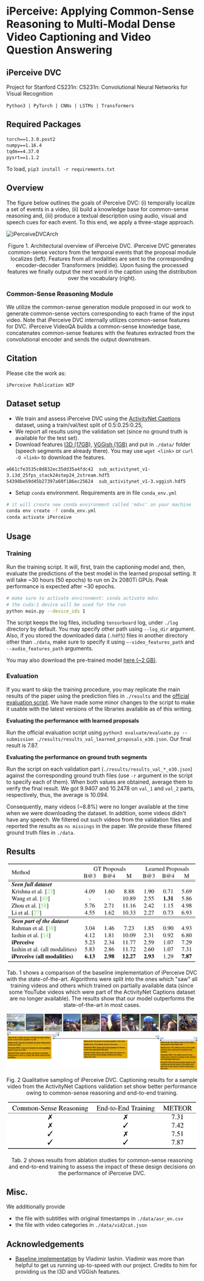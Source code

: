 # iPerceive: Applying Common-Sense Reasoning to Multi-Modal Dense Video Captioning and Video Question Answering
## iPerceive DVC

Project for Stanford CS231n: CS231n: Convolutional Neural Networks for Visual Recognition

```Python3 | PyTorch | CNNs | LSTMs | Transformers```

## Required Packages

```
torch==1.3.0.post2
numpy==1.16.4
tqdm==4.37.0
pysrt==1.1.2
```

To load,
```pip3 install -r requirements.txt```

## Overview

The figure below outlines the goals of iPerceive DVC: (i) temporally localize a set of events in a video, (ii) build a knowledge base for common-sense reasoning and, (iii) produce a textual description using audio, visual and speech cues for each event. To this end, we apply a three-stage approach.

![iPerceiveDVCArch](https://github.com/amanchadha/iPerceive/blob/master/iPerceiveDVC/images/archDVC.jpg)
<p align="center">Figure 1. Architectural overview of iPerceive DVC. iPerceive DVC generates common-sense vectors from the temporal events that the proposal module localizes (left). Features from all modalities are sent to the corresponding encoder-decoder Transformers (middle). Upon fusing the processed features we finally output the next word in the caption using the distribution over the vocabulary (right).</p>

### Common-Sense Reasoning Module
We utilize the common-sense generation module proposed in our work to generate common-sense vectors corresponding to each frame of the input video. Note that iPerceive DVC internally utilizes common-sense features for DVC. iPerceive VideoQA builds a common-sense knowledge base, concatenates common-sense features with the features extracted from the convolutional encoder and sends the output downstream.

## Citation

Please cite the work as:

```
iPerceive Publication WIP
```

## Dataset setup

- We train and assess iPerceive DVC using the [ActivityNet Captions](https://cs.stanford.edu/people/ranjaykrishna/densevid/) dataset, using a train/val/test split of 0.5:0.25:0.25, 
- We report all results using the validation set (since no ground truth is available for the test set). 
- Download features [I3D (17GB)](https://storage.googleapis.com/mdvc/sub_activitynet_v1-3.i3d_25fps_stack24step24_2stream.hdf5), [VGGish (1GB)](https://storage.googleapis.com/mdvc/sub_activitynet_v1-3.vggish.hdf5) and put in `./data/` folder (speech segments are already there). 
You may use `wget <link>` or `curl -O <link>` to download the features.

```
a661cfe3535c0d832ec35dd35a4fdc42  sub_activitynet_v1-3.i3d_25fps_stack24step24_2stream.hdf5
54398be59d45b27397a60f186ec25624  sub_activitynet_v1-3.vggish.hdf5
```

- Setup `conda` environment. Requirements are in file `conda_env.yml`
```bash
# it will create new conda environment called 'mdvc' on your machine 
conda env create -f conda_env.yml
conda activate iPerceive
```

## Usage

### Training

Run the training script. It will, first, train the captioning model and, then, evaluate the predictions of the best model in the learned proposal setting. 
It will take ~30 hours (50 epochs) to run on 2x 2080Ti GPUs. Peak performance is expected after ~30 epochs.
```bash
# make sure to activate environment: conda activate mdvc
# the cuda:1 device will be used for the run
python main.py --device_ids 1
```
The script keeps the log files, including `tensorboard` log, under `./log` directory by default. You may specify other path using `--log_dir` argument. Also, if you stored the downloaded data (`.hdf5`) files in another directory other than `./data`, make sure to specify it using `–-video_features_path` and `--audio_features_path` arguments.

You may also download the pre-trained model [here (~2 GB)](https://drive.google.com/file/d/1oTzN_lDpHIxHLzsn4YZauWutQe-M1nYM/view?usp=sharing).

### Evaluation

If you want to skip the training procedure, you may replicate the main results of the paper using the prediction files in `./results` and the [official evaluation script](https://github.com/ranjaykrishna/densevid_eval/tree/9d4045aced3d827834a5d2da3c9f0692e3f33c1c).
We have made some minor changes to the script to make it usable with the latest versions of the libraries available as of this writing.

**Evaluating the performance with learned proposals**

Run the official evaluation script using `python3 evaluate/evaluate.py --submission ./results/results_val_learned_proposals_e30.json`. Our final result is 7.87.

**Evaluating the performance on ground truth segments**

Run the script on each validation part (`./results/results_val_*_e30.json`) against the corresponding ground truth files (use `-r` argument in the script to specify each of them). When both values are obtained, average them to verify the final result. We got 9.9407 and 10.2478 on `val_1` and `val_2` parts, respectively, thus, the average is 10.094.

Consequently, many videos (~8.8%) were no longer available at the time when we were downloading the dataset. In addition, some videos didn't have any speech. We filtered out such videos from the validation files and reported the results as `no missings` in the paper. We provide these filtered ground truth files in `./data`.

## Results

![iPerceiveDVCArch](https://github.com/amanchadha/iPerceive/blob/master/iPerceiveDVC/images/dvc_res.jpg)
<p align="center">Tab. 1 shows a comparison of the baseline implementation of iPerceive DVC with the state-of-the-art. Algorithms were split into the ones which "saw" all training videos and others which trained on partially available data (since some YouTube videos which were part of the ActivityNet Captions dataset are no longer available). The results show that our model outperforms the state-of-the-art in most cases.

![iPerceiveDVCArch](https://github.com/amanchadha/iPerceive/blob/master/iPerceiveDVC/images/DVCsample.jpg)
<p align="center">Fig. 2 Qualitative sampling of iPerceive DVC. Captioning results for a sample video from the ActivityNet Captions validation set show better performance owing to common-sense reasoning and end-to-end training.</p>

![iPerceiveDVCArch](https://github.com/amanchadha/iPerceive/blob/master/iPerceiveDVC/images/dvc_ab.jpg)
<p align="center">Tab. 2 shows results from ablation studies for common-sense reasoning and end-to-end training to assess the impact of these design decisions on the performance of iPerceive DVC.</p>

## Misc.

We additionally provide
- the file with subtitles with original timestamps in `./data/asr_en.csv`
- the file with video categories in `./data/vid2cat.json`

## Acknowledgements

- [Baseline implementation](https://github.com/v-iashin/MDVC) by Vladimir Iashin. Vladimir was more than helpful to get us running up-to-speed with our project. Credits to him for providing us the I3D and VGGish features.
